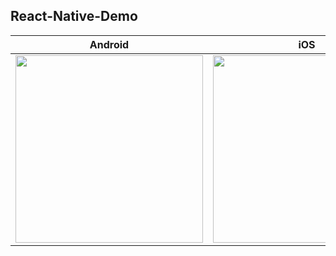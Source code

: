 ## React-Native-Demo
|Android|iOS|
|:---:|:---:|
|<img src="https://github.com/user-attachments/assets/1aa3cf9e-cb75-4be2-89de-393a80bcd4fb" width="300px">|<img src="https://github.com/user-attachments/assets/608103c8-7406-4447-aa07-e3b1e73e12c8" width="300px">

